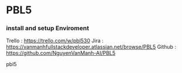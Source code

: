 # PBL5
### install and setup Enviroment
Trello : https://trello.com/w/pbl530
Jira : https://vanmanhfullstackdeveloper.atlassian.net/browse/PBL5
Github : https://github.com/NguyenVanManh-AI/PBL5

pbl5